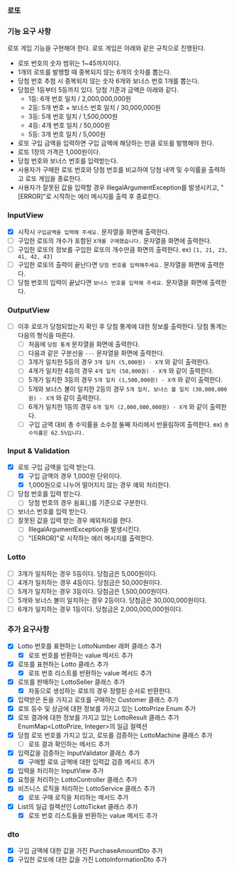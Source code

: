 ### 로또

### 기능 요구 사항

로또 게임 기능을 구현해야 한다. 로또 게임은 아래와 같은 규칙으로 진행된다.

- 로또 번호의 숫자 범위는 1~45까지이다.
- 1개의 로또를 발행할 때 중복되지 않는 6개의 숫자를 뽑는다.
- 당첨 번호 추첨 시 중복되지 않는 숫자 6개와 보너스 번호 1개를 뽑는다.
- 당첨은 1등부터 5등까지 있다. 당첨 기준과 금액은 아래와 같다.
    - 1등: 6개 번호 일치 / 2,000,000,000원
    - 2등: 5개 번호 + 보너스 번호 일치 / 30,000,000원
    - 3등: 5개 번호 일치 / 1,500,000원
    - 4등: 4개 번호 일치 / 50,000원
    - 5등: 3개 번호 일치 / 5,000원
- 로또 구입 금액을 입력하면 구입 금액에 해당하는 만큼 로또를 발행해야 한다.
- 로또 1장의 가격은 1,000원이다.
- 당첨 번호와 보너스 번호를 입력받는다.
- 사용자가 구매한 로또 번호와 당첨 번호를 비교하여 당첨 내역 및 수익률을 출력하고 로또 게임을 종료한다.
- 사용자가 잘못된 값을 입력할 경우 IllegalArgumentException를 발생시키고, "[ERROR]"로 시작하는 에러 메시지를 출력 후 종료한다.

### InputView

- [x]  시작시 `구입금액을 입력해 주세요.` 문자열을 화면에 출력한다.
- [ ]  구입한 로또의 개수가 포함된 `X개를 구매했습니다.` 문자열을 화면에 출력한다.
- [ ]  구입한 로또의 정보를 구입한 로또의 개수만큼 화면의 출력한다. ex) `[1, 21, 23, 41, 42, 43]`
- [ ]  구입한 로또의 출력이 끝난다면 `당첨 번호를 입력해주세요.` 문자열을 화면에 출력한다.
- [ ]  당첨 번호의 입력이 끝났다면 `보너스 번호를 입력해 주세요.` 문자열을 화면에 출력한다.

### OutputView

- [ ]  이후 로또가 당첨되었는지 확인 후 당첨 통계에 대한 정보를 출력한다. 당첨 통계는 다음의 형식을 따른다.
    - [ ]  처음에 `당첨 통계` 문자열을 화면에 출력한다.
    - [ ]  다음과 같은 구분선을 `---` 문자열을 화면에 출력한다.
    - [ ]  3개가 일치한 5등의 경우 `3개 일치 (5,000원) - X개` 와 같이 출력한다.
    - [ ]  4개가 일치한 4등의 경우 `4개 일치 (50,000원) - X개` 와 같이 출력한다.
    - [ ]  5개가 일치한 3등의 경우 `5개 일치 (1,500,000원) - X개` 와 같이 출력한다.
    - [ ]  5개와 보너스 볼이 일치한 2등의 경우 `5개 일치, 보너스 볼 일치 (30,000,000원) - X개` 와 같이 출력한다.
    - [ ]  6개가 일치한 1등의 경우 `6개 일치 (2,000,000,000원) - X개` 와 같이 출력한다.
    - [ ]  구입 금액 대비 총 수익률을 소수점 둘째 자리에서 반올림하여 출력한다. ex) `총 수익률은 62.5%입니다.`

### Input & Validation

- [x]  로또 구입 금액을 입력 받는다.
    - [x]  구입 금액의 경우 1,000원 단위이다.
    - [x]  1,000원으로 나누어 떨어지지 않는 경우 예외 처리한다.
- [ ]  당첨 번호를 입력 받는다.
    - [ ]  당첨 번호의 경우 쉼표(,)를 기준으로 구분한다.
- [ ]  보너스 번호를 입력 받는다.
- [ ]  잘못된 값을 입력 받는 경우 예외처리를 한다.
    - [ ]  IllegalArgumentException을 발생시킨다.
    - [ ]  "[ERROR]"로 시작하는 에러 메시지를 출력한다.

### Lotto

- [ ]  3개가 일치하는 경우 5등이다. 당첨금은 5,000원이다.
- [ ]  4개가 일치하는 경우 4등이다. 당첨금은 50,000원이다.
- [ ]  5개가 일치하는 경우 3등이다. 당첨금은 1,500,000원이다.
- [ ]  5개와 보너스 볼이 일치하는 경우 2등이다. 당첨금은 30,000,000원이다.
- [ ]  6개가 일치하는 경우 1등이다. 당첨금은 2,000,000,000원이다.

### 추가 요구사항

- [x]  Lotto 번호를 표현하는 LottoNumber 래퍼 클래스 추가
    - [x] 로또 번호를 반환하는 value 메서드 추가
- [x]  로또를 표현하는 Lotto 클래스 추가
    - [x] 로또 번호 리스트를 반환하는 value 메서드 추가
- [x]  로또를 판매하는 LottoSeller 클래스 추가
    - [x] 자동으로 생성하는 로또의 경우 정렬된 순서로 반환한다.
- [x]  입력받은 돈을 가지고 로또를 구매하는 Customer 클래스 추가
- [x]  로또 등수 및 상금에 대한 정보를 가지고 있는 LottoPrize Enum 추가
- [x]  로또 결과에 대한 정보를 가지고 있는 LottoResult 클래스 추가 EnumMap<LottoPrize, Integer>의 일급 컬렉션
- [x]  당첨 로또 번호를 가지고 있고, 로또를 검증하는 LottoMachine 클래스 추가
    - [ ] 로또 결과 확인하는 메서드 추가
- [x]  입력값을 검증하는 InputValidator 클래스 추가
    - [x] 구매할 로또 금액에 대한 입력값 검증 메서드 추가
- [x]  입력을 처리하는 InputView 추가
- [x]  요청을 처리하는 LottoController 클래스 추가
- [x]  비즈니스 로직을 처리하는 LottoService 클래스 추가
    - [x] 로또 구매 로직을 처리하는 메서드 추가
- [x]  List<Lotto>의 일급 컬렉션인 LottoTicket 클래스 추가
    - [x] 로또 번호 리스트들을 반환하는 value 메서드 추가

### dto

- [x]  구입 금액에 대한 값을 가진 PurchaseAmountDto 추가
- [x]  구입한 로또에 대한 값을 가진 LottoInformationDto 추가
